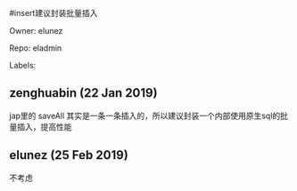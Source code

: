 #insert建议封装批量插入

Owner: elunez

Repo: eladmin

Labels: 

## zenghuabin (22 Jan 2019)

jap里的 saveAll 其实是一条一条插入的，所以建议封装一个内部使用原生sql的批量插入，提高性能

## elunez (25 Feb 2019)

不考虑


